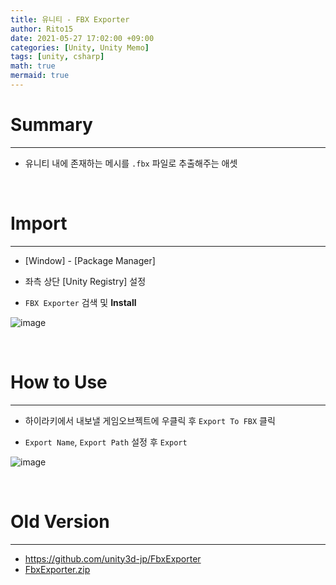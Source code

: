 ```yaml
---
title: 유니티 - FBX Exporter
author: Rito15
date: 2021-05-27 17:02:00 +09:00
categories: [Unity, Unity Memo]
tags: [unity, csharp]
math: true
mermaid: true
---
```


# Summary
---
- 유니티 내에 존재하는 메시를 `.fbx` 파일로 추출해주는 애셋

<br>

# Import
---

- [Window] - [Package Manager]

- 좌측 상단 [Unity Registry] 설정

- `FBX Exporter` 검색 및 **Install**

![image](https://user-images.githubusercontent.com/42164422/119792326-91b6f280-bf10-11eb-8930-21b520ca4552.png)

<br>

# How to Use
---

- 하이라키에서 내보낼 게임오브젝트에 우클릭 후 `Export To FBX` 클릭

- `Export Name`, `Export Path` 설정 후 `Export`

![image](https://user-images.githubusercontent.com/42164422/119792062-5ae0dc80-bf10-11eb-9451-3ddb3165a430.png)

<br>

# Old Version
---

- <https://github.com/unity3d-jp/FbxExporter>
- [FbxExporter.zip](https://github.com/rito15/Images/files/6552797/FbxExporter.zip)

